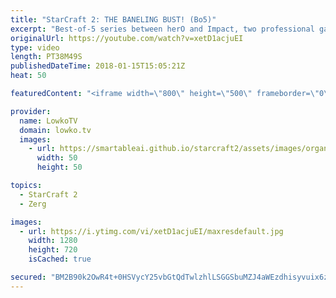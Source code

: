 ```yaml
---
title: "StarCraft 2: THE BANELING BUST! (Bo5)"
excerpt: "Best-of-5 series between herO and Impact, two professional gamers. Subscribe for more videos: http://lowko.tv/youtube Zerg vs Terran Insanity: https://goo.gl/83veq9  An awesome series of professional StarCraft 2. Impact is known to play very aggressive, however what makes him so scary is the fact that"
originalUrl: https://youtube.com/watch?v=xetD1acjuEI
type: video
length: PT38M49S
publishedDateTime: 2018-01-15T15:05:21Z
heat: 50

featuredContent: "<iframe width=\"800\" height=\"500\" frameborder=\"0\" src=\"https://www.youtube.com/embed/xetD1acjuEI\" allow=\"accelerometer; autoplay; encrypted-media; gyroscope; picture-in-picture\" allowfullscreen></iframe>"

provider:
  name: LowkoTV
  domain: lowko.tv
  images:
    - url: https://smartableai.github.io/starcraft2/assets/images/organizations/lowko.tv-50x50.jpg
      width: 50
      height: 50

topics:
  - StarCraft 2
  - Zerg

images:
  - url: https://i.ytimg.com/vi/xetD1acjuEI/maxresdefault.jpg
    width: 1280
    height: 720
    isCached: true

secured: "BM2B90k2OwR4t+0HSVycY25vbGtQdTwlzhlLSGGSbuMZJ4aWEzdhisyvuix6zK0C7W4pT/Xl2SJbiL7dx0lOqQ2wfhaYrm/OGZ8dFf3PezVJUKrUBeIKW11anWZtBNn/y1J4r+gVxeiKs4I9WFHCRjrM0uzgDyODCz5DR9kbso3uHi2ZS6O3baE4Bw0Lj6NpcGg935cPLwo5Q7OnwP6fGpgiPGS0eecvYM+yC9oLVZiafukVG/ekb/eJCX55MH0rfWVZICk1CPi3Lvxo6gFAdQH5Kv++IFyeXFEoueSJ2owjEj08XXOa8odnVjvlHDwc7nNGXenzjOC5Wf+GOG0+S7omA92x/KBh8bWlZdXdRJMX0yUvJ9dkEEWMh326zPm+q6mYtCo2vvWFKin8teFXBzllD+A6BvTo29HAy3wyeP8=;IEq9OuGLCQNnu1b825eCCg=="
---
```


